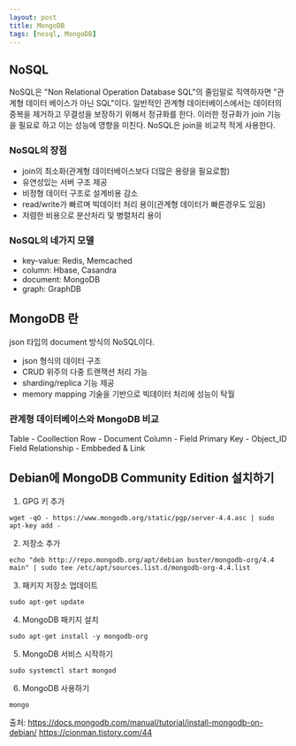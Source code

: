 ```yaml
---
layout: post
title: MongoDB
tags: [nosql, MongoDB]
---
```


## NoSQL
NoSQL은 "Non Relational Operation Database SQL"의 줄임말로 직역하자면 "관계형 데이터 베이스가 아닌 SQL"이다.
일반적인 관계형 데이터베이스에서는 데이터의 중복을 제거하고 무결성을 보장하기 위해서 정규화를 한다. 이러한 정규화가 join 기능을 필요로 하고 이는 성능에 영향을 미친다. NoSQL은 join을 비교적 적게 사용한다.

### NoSQL의 장점
- join의 최소화(관계형 데이터베이스보다 더많은 용량을 필요로함)
- 유연성있는 서버 구조 제공
- 비정형 데이터 구조로 설계비용 감소
- read/write가 빠르며 빅데이터 처리 용이(관계형 데이터가 빠른경우도 있음)
- 저렴한 비용으로 분산처리 및 병렬처리 용이

### NoSQL의 네가지 모델
- key-value: Redis, Memcached
- column: Hbase, Casandra
- document: MongoDB
- graph: GraphDB

## MongoDB 란
json 타입의 document 방식의 NoSQL이다. 
- json 형식의 데이터 구조
- CRUD 위주의 다중 트랜잭션 처리 가능
- sharding/replica 기능 제공
- memory mapping 기술을 기반으로 빅데이터 처리에 성능이 탁월

### 관계형 데이터베이스와 MongoDB 비교
Table			-	Coollection
Row				-	Document
Column			-	Field
Primary Key		-	Object_ID Field
Relationship	-	Embbeded & Link


## Debian에 MongoDB Community Edition 설치하기

1. GPG 키 추가
```
wget -qO - https://www.mongodb.org/static/pgp/server-4.4.asc | sudo apt-key add -
```

2. 저장소 추가
```
echo "deb http://repo.mongodb.org/apt/debian buster/mongodb-org/4.4 main" | sudo tee /etc/apt/sources.list.d/mongodb-org-4.4.list
```

3. 패키지 저장소 업데이트
```
sudo apt-get update
```

4. MongoDB 패키지 설치
```
sudo apt-get install -y mongodb-org
```

5. MongoDB 서비스 시작하기
```
sudo systemctl start mongod
```

6. MongoDB 사용하기
```
mongo
```

출처: https://docs.mongodb.com/manual/tutorial/install-mongodb-on-debian/  https://cionman.tistory.com/44
